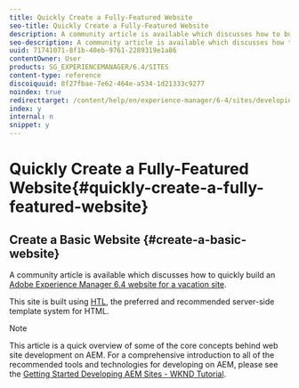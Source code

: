 ```yaml
---
title: Quickly Create a Fully-Featured Website
seo-title: Quickly Create a Fully-Featured Website
description: A community article is available which discusses how to build your first Adobe Experience Manager components.
seo-description: A community article is available which discusses how to build your first Adobe Experience Manager components.
uuid: 71741071-8f1b-40eb-9761-2289319e1a86
contentOwner: User
products: SG_EXPERIENCEMANAGER/6.4/SITES
content-type: reference
discoiquuid: 8f27fbae-7e62-464e-a534-1d21333c9277
noindex: true
redirecttarget: /content/help/en/experience-manager/6-4/sites/developing/using/getting-started
index: y
internal: n
snippet: y
---
```


# Quickly Create a Fully-Featured Website{#quickly-create-a-fully-featured-website}

## Create a Basic Website {#create-a-basic-website}

A community article is available which discusses how to quickly build an [Adobe Experience Manager 6.4 website for a vacation site](https://helpx.adobe.com/experience-manager/using/first_aem64_website.html).

This site is built using [HTL](https://helpx.adobe.com/experience-manager/htl/user-guide.html), the preferred and recommended server-side template system for HTML.

>[!NOTE]
>
>This article is a quick overview of some of the core concepts behind web site development on AEM. For a comprehensive introduction to all of the recommended tools and technologies for developing on AEM, please see the [Getting Started Developing AEM Sites - WKND Tutorial](../../../sites/developing/using/getting-started.md).


